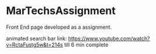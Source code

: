 # MarTechsAssignment
Front End page developed as a assignment.


animated search bar link: https://www.youtube.com/watch?v=RctaFustg5w&t=214s
till 6 min complete
